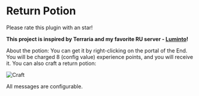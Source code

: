 # Return Potion

Please rate this plugin with an star!

**This project is inspired by Terraria and my favorite RU server - [Luminto](https://t.me/lumintomc)!**

About the potion: You can get it by right-clicking on the portal of the End. You will be charged 8 (config value) experience points, and you will receive it.
You can also craft a return potion:

![Craft](https://cdn.modrinth.com/data/cached_images/392b1944757af034944a121239a7a80aaa2003b9_0.webp)

All messages are configurable.
